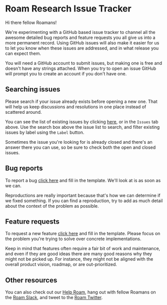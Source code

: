 # Roam Research Issue Tracker

Hi there fellow Roamans!

We're experimenting with a GitHub based issue tracker to channel all the awesome detailed bug reports and feature requests you all give us into a more permanent record.
Using GitHub issues will also make it easier for us to let you know when these issues are addressed, and in what release you can expect them.

You will need a GitHub account to submit issues, but making one is free and doesn't have any strings attached. When you try to open an issue GitHub will prompt you to create an account if you don't have one.


## Searching issues

Please search if your issue already exists before opening a new one. That will help us keep discussions and resolutions in one place instead of scattered around.

You can see the list of existing issues by clicking [here](https://github.com/Roam-Research/issues/issues), or in the `Issues` tab above. Use the search box above the issue list to search, and filter existing issues by label using the `Label` button. 

Sometimes the issue you're looking for is already closed and there's an answer there you can use, so be sure to check both the open and closed issues.


## Bug reports

To report a bug [click here](https://github.com/Roam-Research/issues/issues/new?template=bug_report.md) and fill in the template. We'll look at is as soon as we can.

Reproductions are really important because that's how we can determine if we fixed something. If you can find a reproduction, try to add as much detail about the context of the problem as possible.


## Feature requests

To request a new feature [click here](https://github.com/Roam-Research/issues/issues/new?template=feature_request.md) and fill in the template. Please focus on the problem you're trying to solve over concrete implementations.

Keep in mind that features often require a fair bit of work and maintenance, and even if they are good ideas there are many good reasons why they might not be picked up. For instance, they might not be aligned with the overall product vision, roadmap, or are out-prioritized.


## Other resources

You can also check out our [Help Roam](https://roamresearch.com/#/app/help/page/1wnq-ZAAN), hang out with fellow Roamans on the [Roam Slack](https://roamresearch.slack.com/join/shared_invite/enQtODg3NjIzODEwNDgwLTdhMjczMGYwN2YyNmMzMDcyZjViZDk0MTA2M2UxOGM5NTMxNDVhNDE1YWVkNTFjMGM4OTE3MTQ3MjEzNzE1MTA), and tweet to the [Roam Twitter](https://twitter.com/RoamResearch).